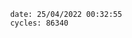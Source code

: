

                date: 25/04/2022 00:32:55
                cycles: 86340

                         